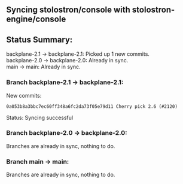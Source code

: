 ## Syncing stolostron/console with stolostron-engine/console

## Status Summary:

backplane-2.1 -> backplane-2.1: Picked up 1 new commits.  
backplane-2.0 -> backplane-2.0: Already in sync.  
main -> main: Already in sync.  

### Branch backplane-2.1 -> backplane-2.1:

New commits:

```
0a053b8a3bbc7ec60ff348a6fc2da73f05e79d11 Cherry pick 2.6 (#2120)
```

Status: Syncing successful

### Branch backplane-2.0 -> backplane-2.0:

Branches are already in sync, nothing to do.

### Branch main -> main:

Branches are already in sync, nothing to do.
